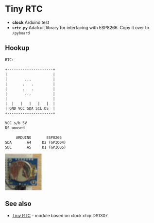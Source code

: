 # Tiny RTC

* **clock** Arduino test
* **`urtc.py`** Adafruit library for interfacing with ESP8266. Copy it over to `/pyboard`

## Hookup

```
RTC:

+---------------------+
|                     |
|        ...          |
|       .   .         |
|       .   .         |
|        ...          |
|                     |
|  |   |   |   |   |  |
| GND VCC SDA SCL DS  |
+---------------------+

VCC s/b 5V
DS unused

     ARDUINO       ESP8266
SDA       A4     D2 (GPIO04)
SDL       A5     D1 (GPIO05)
```

![](rtc.jpg)

## See also


* [Tiny RTC](https://www.elecrow.com/wiki/index.php?title=Tiny_RTC) - module based on clock chip DS1307
